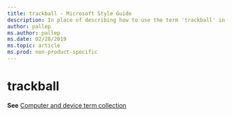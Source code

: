 ```yaml
---
title: trackball - Microsoft Style Guide
description: In place of describing how to use the term 'trackball' in Microsoft content, this article provides a link to the Computer and device term collection topic.
author: pallep
ms.author: pallep
ms.date: 02/28/2019
ms.topic: article
ms.prod: non-product-specific
---
```


# trackball

**See** [Computer and device term collection](~/a-z-word-list-term-collections/term-collections/computer-device-terms.md)

